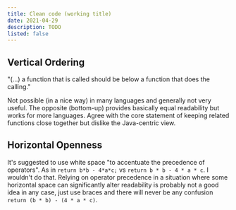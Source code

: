 ```yaml
---
title: Clean code (working title)
date: 2021-04-29
description: TODO
listed: false
---
```


## Vertical Ordering

"(...) a function that is called should be below a function that does the calling."

Not possible (in a nice way) in many languages and generally not very useful. The opposite (bottom-up) provides basically equal readability but works for more languages. Agree with the core statement of keeping related functions close together but dislike the Java-centric view.

## Horizontal Openness

It's suggested to use white space "to accentuate the precedence of operators". As in `return b*b - 4*a*c;` vs `return b * b - 4 * a * c`. I wouldn't do that. Relying on operator precedence in a situation where some horizontal space can significantly alter readability is probably not a good idea in any case, just use braces and there will never be any confusion `return (b * b) - (4 * a * c)`.
